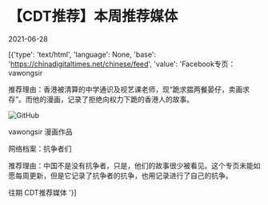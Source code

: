 # 【CDT推荐】本周推荐媒体

2021-06-28

[{'type': 'text/html', 'language': None, 'base': 'https://chinadigitaltimes.net/chinese/feed', 'value': 'Facebook专页：vawongsir

推荐理由：香港被清算的中学通识及视艺课老师，现“跪求揾两餐晏仔，卖画求存”。而他的漫画，记录了拒绝向权力下跪的香港人的故事。

![GitHub](https://chinadigitaltimes.net/chinese/files/2021/06/E4597HCXoAEaENH.jpg)

 vawongsir 漫画作品



网络档案：抗争者们

推荐理由：中国不是没有抗争者，只是，他们的故事很少被看见。这个专页未能如愿每周更新，但是它记录了抗争者的抗争，也用记录进行了自己的抗争。

往期 CDT推荐媒体 '}]